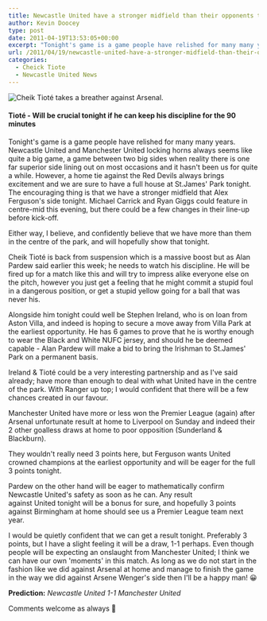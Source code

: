 ```yaml
---
title: Newcastle United have a stronger midfield than their opponents tonight
author: Kevin Doocey
type: post
date: 2011-04-19T13:53:05+00:00
excerpt: "Tonight's game is a game people have relished for many many years. Newcastle United and Manchester United locking horns always.."
url: /2011/04/19/newcastle-united-have-a-stronger-midfield-than-their-opponents-tonight/
categories:
  - Cheick Tiote
  - Newcastle United News
---
```


![Cheik Tioté takes a breather against Arsenal.](https://www.tynetime.com/wp-content/uploads/2011/02/Cheik_Tioté.jpg "Cheik Tioté - Newcastle")

#### Tioté - Will be crucial tonight if he can keep his discipline for the 90 minutes

Tonight's game is a game people have relished for many many years. Newcastle United and Manchester United locking horns always seems like quite a big game, a game between two big sides when reality there is one far superior side lining out on most occasions and it hasn't been us for quite a while. However, a home tie against the Red Devils always brings excitement and we are sure to have a full house at St.James' Park tonight. The encouraging thing is that we have a stronger midfield that Alex Ferguson's side tonight. Michael Carrick and Ryan Giggs could feature in centre-mid this evening, but there could be a few changes in their line-up before kick-off.

Either way, I believe, and confidently believe that we have more than them in the centre of the park, and will hopefully show that tonight.

Cheik Tioté is back from suspension which is a massive boost but as Alan Pardew said earlier this week; he needs to watch his discipline. He will be fired up for a match like this and will try to impress alike everyone else on the pitch, however you just get a feeling that he might commit a stupid foul in a dangerous position, or get a stupid yellow going for a ball that was never his.

Alongside him tonight could well be Stephen Ireland, who is on loan from Aston Villa, and indeed is hoping to secure a move away from Villa Park at the earliest opportunity. He has 6 games to prove that he is worthy enough to wear the Black and White NUFC jersey, and should he be deemed capable - Alan Pardew will make a bid to bring the Irishman to St.James' Park on a permanent basis.

Ireland & Tioté could be a very interesting partnership and as I've said already; have more than enough to deal with what United have in the centre of the park. With Ranger up top; I would confident that there will be a few chances created in our favour.

Manchester United have more or less won the Premier League (again) after Arsenal unfortunate result at home to Liverpool on Sunday and indeed their 2 other goalless draws at home to poor opposition (Sunderland & Blackburn).

They wouldn't really need 3 points here, but Ferguson wants United crowned champions at the earliest opportunity and will be eager for the full 3 points tonight.

Pardew on the other hand will be eager to mathematically confirm Newcastle United's safety as soon as he can. Any result against United tonight will be a bonus for sure, and hopefully 3 points against Birmingham at home should see us a Premier League team next year.

I would be quietly confident that we can get a result tonight. Preferably 3 points, but I have a slight feeling it will be a draw, 1-1 perhaps. Even though people will be expecting an onslaught from Manchester United; I think we can have our own 'moments' in this match. As long as we do not start in the fashion like we did against Arsenal at home and manage to finish the game in the way we did against Arsene Wenger's side then I'll be a happy man! 😀

**Prediction:** _Newcastle United 1-1 Manchester United_

Comments welcome as always 🙂

&nbsp;

